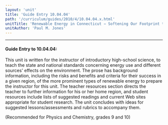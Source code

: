 ```yaml
---
layout: 'unit'
title: 'Guide Entry 10.04.04'
path: '/curriculum/guides/2010/4/10.04.04.x.html'
unitTitle: 'Renewable Energy in Connecticut − Softening Our Footprint through Sustainable Energy Use'
unitAuthor: 'Paul M. Jones'
---
```


<body>
<hr/>
 <h4>
  Guide Entry to 10.04.04:
 </h4>
 <p>
  This unit is written for the instructor of introductory high-school science, to teach the state and national standards concerning energy use and different sources' effects on the environment. The prose has background information, including the risks and benefits and criteria for their success in a given region, of the more prominent types of renewable energy to prepare the instructor for this unit. The teacher resources section directs the teacher to further information for his or her home region, and student resources include lists of suggested readings and current Web sites appropriate for student research. The unit concludes with ideas for suggested lessons/assessments and rubrics to accompany them.
 </p>
<p>
  (Recommended for Physics and Chemistry, grades 9 and 10)
 </p>

</body>
